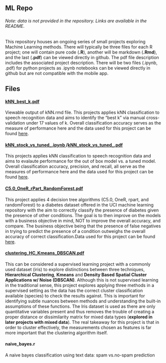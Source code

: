 ## ML Repo  
###### Note: data is not provided in the repository. Links are available in the README.

This repository houses an ongoing series of small projects exploring Machine
Learning methods. There will typically be three files
for each R project; one will contain pure code (**.R**), another will be
markdown (**.Rmd**), and the last (**.pdf**) can be viewed directly in
github. The pdf file description includes the associated project
description. There will be two files (.ipynb, .pdf) for python projects as .ipynb notebooks can be viewed directly in github but are not compatible with the mobile app.


## Files

#### [kNN_best_k.pdf](https://github.com/cordero-c-perez/Machine-Learning/blob/master/kNN_best_k.pdf)

Viewable output of kNN.rmd file. This projects applies kNN
classification to speech recognition data and aims to identify the “best
k” via manual cross-validation under 17 values of k. Overall classification accuracy serves as the measure of 
performance here and the data used for this project can be found
[here](https://archive.ics.uci.edu/ml/datasets/Speaker+Accent+Recognition).

#### [kNN_stock_vs_tuned_.ipynb ](https://github.com/cordero-c-perez/Machine-Learning/blob/master/kNN_stock_vs_tuned.ipynb)/[kNN_stock_vs_tuned_.pdf](https://github.com/cordero-c-perez/Machine-Learning/blob/master/kNN_stock_vs_tuned.pdf)

This projects applies kNN classification to speech recognition data and aims to evalaute performance for the out of box model vs. a tuned model. Overall classification accuracy, precision, and recall, all serve as the measures of performance here and the data used for this project can be found [here](https://archive.ics.uci.edu/ml/datasets/Speaker+Accent+Recognition).

#### [C5.0_OneR_rPart_RandomForest.pdf](https://github.com/cordero-c-perez/Machine-Learning/blob/master/C5.0_OneR_rPart_RandomForest.pdf)

This project applies 4 decision tree algorithms (C5.0, OneR, rpart, and randomForest) to a diabetes
dataset offered in the UCI machine learning repository with the aim to correctly classify the presence of
diabetes given the presence of other conditions. The goal is to then improve on the models with a business
objective in mind, NOT to improve the overall accuracy, and compare. The business objective being that
the presence of false negatives in trying to predict the presence of a condition outweighs the overall accuracy
of correct classification.Data used for this
project can be found
[here](https://archive.ics.uci.edu/ml/datasets/Early+stage+diabetes+risk+prediction+dataset).

#### [clustering_HC_Kmeans_DBSCAN.pdf](https://github.com/cordero-c-perez/Machine-Learning/blob/master/clustering_HC_Kmeans_DBSCAN.pdf)

This can be considered a supervised learning project with a commonly used dataset (iris) to
explore distinctions between three techniques, **Hierarchical
Clustering**, **Kmeans** and **Density Based Spatial Cluster
Applications w/ Noise (DBSCAN)**. Although this is not supervised
learning in the traditional sense, this project explores applying three methods
in a supervised setting as the data has the correct cluster
classification available (species) to check the results against. This is
important for identifying subtle nuances between methods and
understanding the built-in assumptions of these functions. The Iris dataset is used as there are only
quantitative variables present and thus removes the trouble of creating
a proper distance or dissimilarity matrix for mixed data types (**explored
in later projects with mixed data**). The real takeaway for this project is that in order to cluster effectively, the measurements chosen as features is far more important that the clustering algorithm itself.

#### naive\_bayes.r

A naive bayes classification using text data: spam vs.no-spam
prediction

